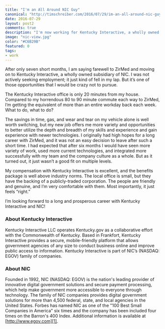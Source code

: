 ```yaml
--- 
title: "I'm an All Around NIC Guy"
canonical: "http://timschreiber.com/2016/07/29/im-an-all-around-nic-guy/"
date: 2016-07-29
layout: post2
comments: true
description: "I'm now working for Kentucky Interactive, a wholly owned subsidiary of NIC. Kentucky Interactive operates Kentucky.gov as a collaborative effort with the Commonwealth of Kentucky."
image: "nic-view.jpg"
color: "#C6B29B"
featured: 0
tags:
- work
---
```


After only seven short months, I am saying farewell to ZirMed and moving on to Kentucky Interactive, a wholly owned subsidiary of NIC. I was not actively seeking employment; it just kind of fell in my lap. But it’s one of those opportunities that I would be crazy not to pursue.

The Kentucky Interactive office is only 20 minutes from my house. Compared to my horrendous 80 to 90 minute commute each way to ZirMed, I’m getting the equivalent of more than an entire workday back each week. What to do, what to do?

The savings in time, gas, and wear and tear on my vehicle alone is well worth switching, but my new job offers me more variety and opportunities to better utilize the depth and breadth of my skills and experience and gain experience with newer technologies. I originally had high hopes for a long career with ZirMed, and it was not an easy decision to leave after such a short time. I had expected that after six months I would have seen more variety of work, used more current technologies, and integrated more successfully with my team and the company culture as a whole. But as it turned out, it just wasn’t a good fit on multiple levels.

My compensation with Kentucky Interactive is excellent, and the benefits package is well above industry norms. The local office is small, but they have the backing of a publicly-traded corporation. The people are friendly and genuine, and I’m very comfortable with them. Most importantly, it just feels “right.”

I’m looking forward to a long and prosperous career with Kentucky Interactive and NIC!

### About Kentucky Interactive

Kentucky Interactive LLC operates Kentucky.gov as a collaborative effort with the Commonwealth of Kentucky. Based in Frankfort, Kentucky Interactive provides a secure, mobile-friendly platform that allows government agencies of any size to conduct business online and improve public access to information. Kentucky Interactive is part of NIC’s (NASDAQ: EGOV) family of companies.

### About NIC

Founded in 1992, NIC (NASDAQ: EGOV) is the nation's leading provider of innovative digital government solutions and secure payment processing, which help make government more accessible to everyone through technology. The family of NIC companies provides digital government solutions for more than 4,500 federal, state, and local agencies in the United States. Forbes has named NIC as one of the "100 Best Small Companies in America" six times and the company has been included four times on the Barron's 400 Index. Additional information is available at [http://www.egov.com][1].

[1]: http://www.egov.com

